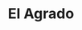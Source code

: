 ---
title: El Agrado
nombre_comunidad: El Agrado
municipio: Piendamó
departamento: Cauca
descripcion: >
  La vereda El Agrado está ubicada en el municipio de Piendamó en el
  Departamento del Cauca, es una comunidad campesina, con aproximadamente 200
  familia. La fuente de ingreso se centra en producción, comercialización de
  café principalmente, a nivel comunitario con las organizaciones como ADENSA,
  CHIPRE y la ACC. Se reconoce un grupo pequeño que trabajan con el gusano de
  seda y lo comercializa con COLSEDA. 

  En general en los predios de la mayoría de las familias cuentan con huerta
  caseras para la soberanía alimentaria. Hay un grupo de mujeres ahorradoras que
  requieren fortalecer sus procesos administrativos.
num_personas: 1000
num_familias: 250
min_distancia_casco_urbano: 45
km_distancia_casco_urbano: 11
vias_acceso: ' La forma de transportarse la comunidad es mediante jeeps en rutas desde Piendamó'
infraestructura_comunitaria:
  - Escuela El Agrado
  - ' Salón JAC'
  - Cancha fútbol
  - Patio deportivo
  - Hogar infantil
notas_infraestructura_comunitaria: null
liderazgo_comunidad:
  - >-
    Se tiene un liderazgo en la Junta de Acción comunal de la vereda y cuenta
    con espacio de caseta comunal
  - ' Esta junta está organizada por comités'
  - Participación de asambleas y mingas de manera asertiva
  - Grupo de danza juvenil
  - ' Campeonatos de fútbol niños y adultos'
  - |2
     grupo cultural.
inclusion_diversidad_genero: |-
  Población mestiza
  Población con integrantes con algun tipo de discapacidad 
  Población diversa no es identificada hasta el momento.
comentarios_conectividad: ''
punto_SOLE: IE El Carmen
comentarios_punto_SOLE:
  - https://padlet.com/comunidadelagrado/sole-el-agrado-3j9kwcarx602yuug
ppales_actividades_economicas_vocacion_productiva:
  - Prácticas Agrícolas (caficultura
  - ' Caña (cuentan con dos trapiches paneleros)'
  - Cuatro familias trabajan en la cadena del gusano de seda
comentarios_ppales_actividades_economicas_vocacion_productiva: null
comunidad_sostenible_uso_suelo: null
org_con_proyeccion: []
servicios_publicos_comunidades_focalizadas:
  - Acueducto regional Piendamó - Morales
  - Energía eléctrica CEO
comunidades_focalizadas_educacion_infraestructura_educativa:
  - >-
    La vereda cuenta con una institución educativa con énfasis agrícola hasta el
    grado quinto de primaria. Para el Bachillerato se dirigen a la institución
    educativa del Carmen y San Isidro. 
comunidades_focalizadas_practicas_organizativas: []
conectividad_minima: Regular
iniciativas_priorizadas:
  - >-
    Se trabajó por fortalecer las capacidades productivas y manejo colectivo de
    la producción de café con un enfoque de calidad y  sostenibilidad  en la
    vereda El Agrado - Municipio de Piendamó - Cauca a través de ADENSA.
org_focalizada: []
riesgo: null
otros_programas_USAID: []
alianzas_colaboradores:
  - Familias en Acción
  - De Cero a Siempre.
posibilidad_iniciativas_conjuntas_aliados_2: []
actividades_ocio:
  - Grupo cultural (tambores - flauta - guitarra - maracas)
  - ' Carnavales'
  - ' fiestas comunitarias'
  - Grupo deportivo
  - ' Fiesta religiosa del patrono  SAGRADO CORAZON'
  - ' Comité fiestero (carnavales de Blancos y Negros)'
medios_comunicacion_narrativas_locales: []
num_visitas_realizadas: null
num_diagnosticos_rurales_participativos_realizados: null
infraestructura_salud_atencion_psicosocial: []
notas_infraestructura_salud_atencion_psicosocial: null
num_visitas_predio: null
url: /reportes/el-agrado
layout: comunidad
download_file: /reportes/el-agrado.pdf

---